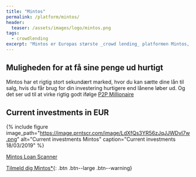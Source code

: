 ```yaml
---
title: "Mintos"
permalink: /platform/mintos/
header:
  teaser: /assets/images/logo/mintos.png
tags:
  - crowdlending
excerpt: "Mintos er Europas største _crowd lending_ platformen Mintos, som er en markedsplads for rigtig mange låneudbydere."
---
```


## Muligheden for at få sine penge ud hurtigt

Mintos har et rigtig stort sekundært marked, hvor du kan sætte dine lån til salg, hvis du får brug for din investering hurtigere end lånene løber ud. Og det ser ud til at virke rigtig godt ifølge [P2P Millionaire](https://p2p-millionaire.com/how-liquid-is-the-mintos-secondary-market-our-e1m-p2p-lending-early-exit-test/)

## Current investments in EUR

{% include figure image_path="https://image.prntscr.com/image/LdXfQs3YR56zJqJJWDvI7w.png" alt="Current investments Mintos" caption="Current investments 18/03/2019" %}

[Mintos Loan Scanner](http://explorep2p.com/mintos-loan-scanner/)

[Tilmeld dig Mintos*](/go/mintos/){: .btn .btn--large .btn--warning}
